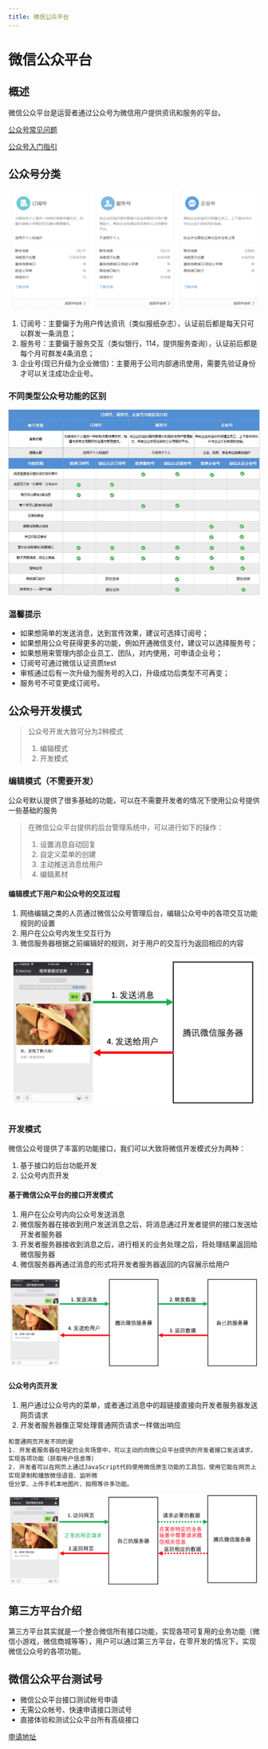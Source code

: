```yaml
---
title: 微信公众平台
---
```


# 微信公众平台

## 概述

<p class="tip">微信公众平台是运营者通过公众号为微信用户提供资讯和服务的平台。</p>

[公众号常见问题](http://kf.qq.com/product/weixinmp.html#hid=97)

[公众号入门指引](https://mp.weixin.qq.com/wiki?t=resource/res_main&id=mp1472017492_58YV5)

## 公众号分类


![公众号类型](./images/公众号类型.png)

1. 订阅号：主要偏于为用户传达资讯（类似报纸杂志），认证前后都是每天只可以群发一条消息；
1. 服务号：主要偏于服务交互（类似银行，114，提供服务查询），认证前后都是每个月可群发4条消息；
1. 企业号(现已升级为企业微信)：主要用于公司内部通讯使用，需要先验证身份才可以关注成功企业号。

### 不同类型公众号功能的区别

![公众号区别介绍](./images/yewujieshao.jpg)

### 温馨提示

* 如果想简单的发送消息，达到宣传效果，建议可选择订阅号；
* 如果想用公众号获得更多的功能，例如开通微信支付，建议可以选择服务号；
* 如果想用来管理内部企业员工、团队，对内使用，可申请企业号；
* 订阅号可通过微信认证资质test
* 审核通过后有一次升级为服务号的入口，升级成功后类型不可再变；
* 服务号不可变更成订阅号。

## 公众号开发模式

> 公众号开发大致可分为2种模式
> 1. 编辑模式
> 2. 开发模式

### 编辑模式（不需要开发）

公众号默认提供了很多基础的功能，可以在不需要开发者的情况下使用公众号提供一些基础的服务
>在微信公众平台提供的后台管理系统中，可以进行如下的操作：
>1. 设置消息自动回复
>2. 自定义菜单的创建
>3. 主动推送消息给用户
>4. 编辑素材

#### 编辑模式下用户和公众号的交互过程

1. 网络编辑之类的人员通过微信公众号管理后台，编辑公众号中的各项交互功能规则的设置
2. 用户在公众号内发生交互行为
3. 微信服务器根据之前编辑好的规则，对于用户的交互行为返回相应的内容

![公众号开发](./images/微信公众号模式1.png )

### 开发模式

微信公众号提供了丰富的功能接口，我们可以大致将微信开发模式分为两种：
1. 基于接口的后台功能开发
2. 公众号内页开发

#### 基于微信公众平台的接口开发模式

1. 用户在公众号内向公众号发送消息
2. 微信服务器在接收到用户发送消息之后，将消息通过开发者提供的接口发送给开发者服务器
3. 开发者服务器接收到消息之后，进行相关的业务处理之后，将处理结果返回给微信服务器
4. 微信服务器再通过消息的形式将开发者服务器返回的内容展示给用户

![公众号开发](./images/微信公众号模式2.png)

#### 公众号内页开发

1. 用户通过公众号内的菜单，或者通过消息中的超链接直接向开发者服务器发送网页请求
2. 开发者服务器像正常处理普通网页请求一样做出响应

```text
和普通网页开发不同的是
1. 开发者服务器在特定的业务场景中，可以主动的向微公众平台提供的开发者接口发送请求，实现各项功能（获取用户信息等）
2. 开发者可以在网页上通过JavaScript代码使用微信原生功能的工具包，使用它能在网页上实现录制和播放微信语音、监听微
信分享、上传手机本地图片、拍照等许多功能。
```

![公众号开发](./images/微信公众号模式3.png)


## 第三方平台介绍

第三方平台其实就是一个整合微信所有接口功能，实现各项可复用的业务功能（微信小游戏，微信商城等等），用户可以通过第三方平台，在零开发的情况下，实现微信公众号的各项功能。


## 微信公众平台测试号

* 微信公众平台接口测试帐号申请
* 无需公众帐号、快速申请接口测试号
* 直接体验和测试公众平台所有高级接口

[申请地址](https://mp.weixin.qq.com/debug/cgi-bin/sandbox?t=sandbox/login)